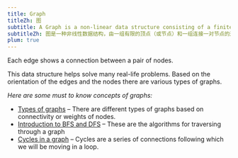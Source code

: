 ```yaml
---
title: Graph
titleZh: 图
subtitle: A Graph is a non-linear data structure consisting of a finite set of vertices(or nodes) and a set of edges that connect a pair of nodes.
subtitleZh: 图是一种非线性数据结构，由一组有限的顶点（或节点）和一组连接一对节点的边组成。
plum: true
---
```


<SubNav module="structures" />

Each edge shows a connection between a pair of nodes.

This data structure helps solve many real-life problems. Based on the orientation of the edges and the nodes there are various types of graphs.

*Here are some must to know concepts of graphs:*

* [Types of graphs]() – There are different types of graphs based on connectivity or weights of nodes.
* [Introduction to BFS and DFS]() – These are the algorithms for traversing through a graph
* [Cycles in a graph]() – Cycles are a series of connections following which we will be moving in a loop.

<ListQuestions module="structures" tag="graph" />
